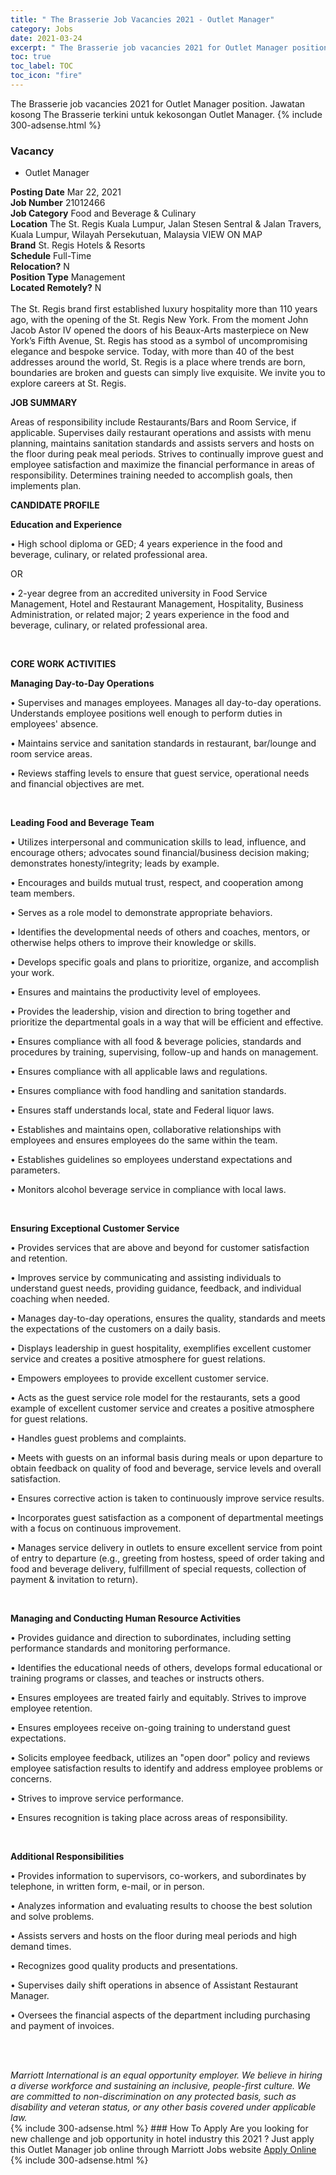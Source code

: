 ```yaml
---
title: " The Brasserie Job Vacancies 2021 - Outlet Manager" 
category: Jobs 
date: 2021-03-24 
excerpt: " The Brasserie job vacancies 2021 for Outlet Manager position. Jawatan kosong  The Brasserie terkini untuk kekosongan Outlet Manager." 
toc: true 
toc_label: TOC 
toc_icon: "fire" 
--- 
```


 The Brasserie job vacancies 2021 for Outlet Manager position. Jawatan kosong  The Brasserie terkini untuk kekosongan Outlet Manager. 
{% include 300-adsense.html %} 
### Vacancy 
- Outlet Manager 
<div><div><b>Posting Date</b> Mar 22, 2021<br><b>Job Number</b> 21012466<br><b>Job Category</b> Food and Beverage &amp; Culinary<br><b>Location</b> The St. Regis Kuala Lumpur, Jalan Stesen Sentral &amp; Jalan Travers, Kuala Lumpur, Wilayah Persekutuan, Malaysia VIEW ON MAP<br><b>Brand</b> St. Regis Hotels &amp; Resorts<br><b>Schedule</b> Full-Time<br><b>Relocation?</b> N<br><b>Position Type</b> Management<br><b>Located Remotely?</b> N<br><br>The St. Regis brand first established luxury hospitality more than 110 years ago, with the opening of the St. Regis New York. From the moment John Jacob Astor IV opened the doors of his Beaux-Arts masterpiece on New York&#8217;s Fifth Avenue, St. Regis has stood as a symbol of uncompromising elegance and bespoke service. Today, with more than 40 of the best addresses around the world, St. Regis is a place where trends are born, boundaries are broken and guests can simply live exquisite. We invite you to explore careers at St. Regis.<br></div><div> <p><strong>JOB SUMMARY</strong></p> <p>Areas of responsibility include Restaurants/Bars and Room Service, if applicable. Supervises daily restaurant operations and assists with menu planning, maintains sanitation standards and assists servers and hosts on the floor during peak meal periods. Strives to continually improve guest and employee satisfaction and maximize the financial performance in areas of responsibility. Determines training needed to accomplish goals, then implements plan.</p> <p><strong>CANDIDATE PROFILE </strong></p> <p><strong>Education and Experience</strong></p> <p>&#8226; High school diploma or GED; 4 years experience in the food and beverage, culinary, or related professional area.</p> <p>OR</p> <p>&#8226; 2-year degree from an accredited university in Food Service Management, Hotel and Restaurant Management, Hospitality, Business Administration, or related major; 2 years experience in the food and beverage, culinary, or related professional area.</p> <p>&#160;</p> <p><strong>CORE WORK ACTIVITIES</strong></p> <p><strong>Managing Day-to-Day Operations</strong></p> <p>&#8226; Supervises and manages employees. Manages all day-to-day operations. Understands employee positions well enough to perform duties in employees' absence.</p> <p>&#8226; Maintains service and sanitation standards in restaurant, bar/lounge and room service areas.</p> <p>&#8226; Reviews staffing levels to ensure that guest service, operational needs and financial objectives are met.</p> <p>&#160;</p> <p><strong>Leading Food and Beverage Team</strong></p> <p>&#8226; Utilizes interpersonal and communication skills to lead, influence, and encourage others; advocates sound financial/business decision making; demonstrates honesty/integrity; leads by example.</p> <p>&#8226; Encourages and builds mutual trust, respect, and cooperation among team members.</p> <p>&#8226; Serves as a role model to demonstrate appropriate behaviors.</p> <p>&#8226; Identifies the developmental needs of others and coaches, mentors, or otherwise helps others to improve their knowledge or skills.</p> <p>&#8226; Develops specific goals and plans to prioritize, organize, and accomplish your work.</p> <p>&#8226; Ensures and maintains the productivity level of employees.</p> <p>&#8226; Provides the leadership, vision and direction to bring together and prioritize the departmental goals in a way that will be efficient and effective.</p> <p>&#8226; Ensures compliance with all food &amp; beverage policies, standards and procedures by training, supervising, follow-up and hands on management.</p> <p>&#8226; Ensures compliance with all applicable laws and regulations.</p> <p>&#8226; Ensures compliance with food handling and sanitation standards.</p> <p>&#8226; Ensures staff understands local, state and Federal liquor laws.</p> <p>&#8226; Establishes and maintains open, collaborative relationships with employees and ensures employees do the same within the team.</p> <p>&#8226; Establishes guidelines so employees understand expectations and parameters.</p> <p>&#8226; Monitors alcohol beverage service in compliance with local laws.</p> <p>&#160;</p> <p><strong>Ensuring Exceptional Customer Service</strong></p> <p>&#8226; Provides services that are above and beyond for customer satisfaction and retention.</p> <p>&#8226; Improves service by communicating and assisting individuals to understand guest needs, providing guidance, feedback, and individual coaching when needed.</p> <p>&#8226; Manages day-to-day operations, ensures the quality, standards and meets the expectations of the customers on a daily basis.</p> <p>&#8226; Displays leadership in guest hospitality, exemplifies excellent customer service and creates a positive atmosphere for guest relations.</p> <p>&#8226; Empowers employees to provide excellent customer service.</p> <p>&#8226; Acts as the guest service role model for the restaurants, sets a good example of excellent customer service and creates a positive atmosphere for guest relations.</p> <p>&#8226; Handles guest problems and complaints.</p> <p>&#8226; Meets with guests on an informal basis during meals or upon departure to obtain feedback on quality of food and beverage, service levels and overall satisfaction.</p> <p>&#8226; Ensures corrective action is taken to continuously improve service results.</p> <p>&#8226; Incorporates guest satisfaction as a component of departmental meetings with a focus on continuous improvement.</p> <p>&#8226; Manages service delivery in outlets to ensure excellent service from point of entry to departure (e.g., greeting from hostess, speed of order taking and food and beverage delivery, fulfillment of special requests, collection of payment &amp; invitation to return).</p> <p>&#160;</p> <p><strong>Managing and Conducting </strong> <strong>Human Resource Activities</strong></p> <p>&#8226; Provides guidance and direction to subordinates, including setting performance standards and monitoring performance.</p> <p>&#8226; Identifies the educational needs of others, develops formal educational or training programs or classes, and teaches or instructs others.</p> <p>&#8226; Ensures employees are treated fairly and equitably. Strives to improve employee retention.</p> <p>&#8226; Ensures employees receive on-going training to understand guest expectations.</p> <p>&#8226; Solicits employee feedback, utilizes an "open door" policy and reviews employee satisfaction results to identify and address employee problems or concerns.</p> <p>&#8226; Strives to improve service performance.</p> <p>&#8226; Ensures recognition is taking place across areas of responsibility.</p> <p>&#160;</p> <p><strong>Additional Responsibilities</strong></p> <p>&#8226; Provides information to supervisors, co-workers, and subordinates by telephone, in written form, e-mail, or in person.</p> <p>&#8226; Analyzes information and evaluating results to choose the best solution and solve problems.</p> <p>&#8226; Assists servers and hosts on the floor during meal periods and high demand times.</p> <p>&#8226; Recognizes good quality products and presentations.</p> <p>&#8226; Supervises daily shift operations in absence of Assistant Restaurant Manager.</p> <p>&#8226; Oversees the financial aspects of the department including purchasing and payment of invoices.</p> <p>&#160;</p> </div> <div> &#160;</div> <em>Marriott International is an equal opportunity employer.&#160;We believe in hiring a diverse workforce and sustaining an inclusive, people-first culture.&#160;We are committed to non-discrimination on&#160;any&#160;protected&#160;basis, such as disability and veteran status, or any other basis covered under applicable law.</em><br></div> 
{% include 300-adsense.html %} 
### How To Apply 
Are you looking for new challenge and job opportunity in hotel industry this 2021 ?
Just apply this Outlet Manager job online through Marriott Jobs website 
<a href="https://jobs.marriott.com/marriott/jobs/21012466?lang=en-us" class="btn btn--info" target="_blank" rel="nofollow noopenner">Apply Online</a> 
{% include 300-adsense.html %} 